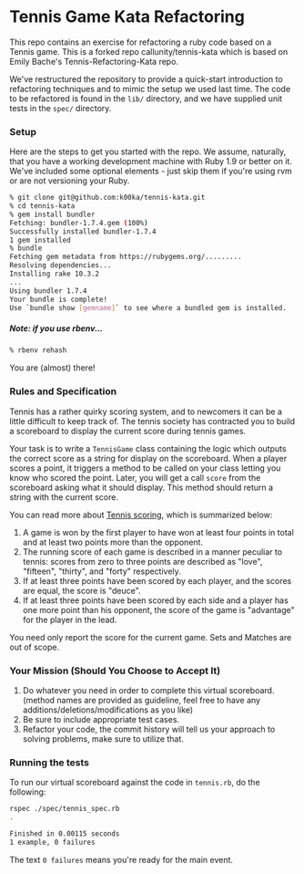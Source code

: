 Tennis Game Kata Refactoring
============================

This repo contains an exercise for refactoring a ruby code based on a Tennis game. This is a forked repo callunity/tennis-kata which is based on Emily Bache's Tennis-Refactoring-Kata repo.

We've restructured the repository to provide a quick-start introduction to refactoring techniques and to mimic the setup we used last time. The code to be refactored is found in the ``lib/`` directory, and we have supplied unit tests in the ``spec/`` directory.

### Setup

Here are the steps to get you started with the repo. We assume, naturally, that you have a working development machine with Ruby 1.9 or better on it. We've included some optional elements - just skip them if you're using rvm or are not versioning your Ruby.

```sh
% git clone git@github.com:k00ka/tennis-kata.git
% cd tennis-kata
% gem install bundler
Fetching: bundler-1.7.4.gem (100%)
Successfully installed bundler-1.7.4
1 gem installed
% bundle
Fetching gem metadata from https://rubygems.org/.........
Resolving dependencies...
Installing rake 10.3.2
...
Using bundler 1.7.4
Your bundle is complete!
Use `bundle show [gemname]` to see where a bundled gem is installed.
```
##### Note: if you use rbenv...
```sh
% rbenv rehash
```
You are (almost) there!

### Rules and Specification

Tennis has a rather quirky scoring system, and to newcomers it can be a little difficult to keep track of. The tennis society has contracted you to build a scoreboard to display the current score during tennis games.

Your task is to write a ``TennisGame`` class containing the logic which outputs the correct score as a string for display on the scoreboard. When a player scores a point, it triggers a method to be called on your class letting you know who scored the point. Later, you will get a call ``score`` from the scoreboard asking what it should display. This method should return a string with the current score.

You can read more about [Tennis scoring](https://www.liveabout.com/simple-introduction-to-tennis-scoring-for-beginners-3207375), which is summarized below:

1. A game is won by the first player to have won at least four points in total and at least two points more than the opponent.
2. The running score of each game is described in a manner peculiar to tennis: scores from zero to three points are described as "love", "fifteen", "thirty", and "forty" respectively.
3. If at least three points have been scored by each player, and the scores are equal, the score is "deuce".
4. If at least three points have been scored by each side and a player has one more point than his opponent, the score of the game is "advantage" for the player in the lead.

You need only report the score for the current game. Sets and Matches are out of scope.

### Your Mission (Should You Choose to Accept It)

1. Do whatever you need in order to complete this virtual scoreboard. (method names are provided as guideline, feel free to have any additions/deletions/modifications as you like)
2. Be sure to include appropriate test cases.
3. Refactor your code, the commit history will tell us your approach to solving problems, make sure to utilize that.

### Running the tests
To run our virtual scoreboard against the code in ``tennis.rb``, do the following:
```sh
rspec ./spec/tennis_spec.rb
.

Finished in 0.00115 seconds
1 example, 0 failures
```
The text ``0 failures`` means you're ready for the main event.
